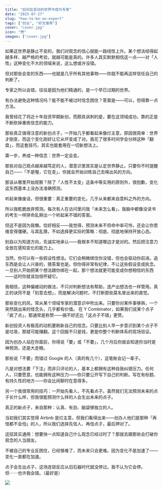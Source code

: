 ```yaml
---
title: "如何在变动的世界中成为专家"
date: "2025-07-27"
slug: "how-to-be-an-expert"
tags: ["创业", "好文推荐"]
cover: "cover.jpg"
icon: "😎"
images: ["cover.jpg"]
---
```

如果这世界是静止不变的，我们对观念的信心就能一路线性上升。某个想法经得起越多样、越严格的考验，就越可能是真的。许多人其实默默相信这一点——对「人性」这种变化不大的领域来说，这么想或许没错。



但对那些会变的东西——也就是几乎所有其他事物——你就不能再这样信任自己的判断了。



专家之所以会错，往往是因为他们精通的，是一个早已过期的世界。



有办法避免这种情况吗？能不能不被过时信念困住？答案是——可以，但得靠一点方法。



我曾经花了将近十年投资早期新创，而颇具讽刺的是，要在这领域成功，靠的正是不断砍掉重练信念的能力。



那些真正值得注意的新创点子，一开始几乎都看起来像烂主意，原因很简单：世界才刚变，而这个变化刚好让它从坏变成了对。我花了很多时间学会分辨这种「翻盘」，而这套技巧，其实也能套用在一切新想法上。



第一步，养成一种信念：世界一定会变。



那些对自己观点越来越笃定的人，潜意识里其实是认定世界静止。只要你不时提醒自己——「不是喔，它在变」，你就会开始训练自己去嗅出风的方向。



那该从哪里开始观察？除了「人性不太变」这条中等实用的原则外，很抱歉，变化这东西基本上没办法准确预测。



听起来像废话，但很重要：真正重要的变化，几乎从来都来自意料之外的方向。



所以我乾脆放弃预测。每次有人在访问里问我「未来怎么看」，我脑中都像没读书的考生一样拼命乱掰出一个听起来不错的答案。



但这不是因为我懒。恰好相反——我觉得，预测未来不但命中率可怜，还会让你思维变得僵硬。与其乱猜，不如选择更实际的策略：彻底、彻底地保持开放心态。



别自以为知道方向，先诚实地承认——我根本不知道哪边才是对的。然后把注意力全放在感知变化的能力上。



当然，你可以有一些假设性想法。它们会稍微绑住你没错，但也会驱动你前进。追东西是会让人兴奋的，猜答案也是。但你得非常有纪律，不让这些假设变成执念。
一旦别人开始把某个想法跟你绑在一起，那个想法就更可能变成你想相信的东西——这时你就该加倍怀疑它。



我相信，这种偏被动的做法，不只对判断想法有帮助，连产出想法也一样管用。真正的诀窍不是「刻意去想」，而是解决问题时，不打断那些莫名冒出来的直觉。



那些变化的风，常从某个领域专家的潜意识中吹出来。只要你对某件事够熟，一个突然跳出来的怪念头，几乎都有价值。
在 Y Combinator，如果我们说某个点子「疯了点」，那通常是称赞——搞不好还比「这点子不错」更赞。



新创投资人有极高的动机要刷新自己的信念。只要比别人早一步意识到某个点子不是垃圾，那就可能赚翻。这个回报不只是钱，更是你整个判断体系的现场验证。



因为创办人站在你面前，你得说「要」或「不要」，几个月后你就会知道你当时是神预测，还是大走眼。



那些说「不要」而错过 Google 的人（真的有几个），这笔帐会记一辈子。



凡是对想法要「下注」而非只评论的人，基本上都拥有这种自我纠错压力。任何人，只要愿意，也能拥有这种压力——你只要公开写下自己的判断。写在有标题、有持久性的地方——你会比闲聊时在意得多。



另一个我很常用的技巧：一开始先看人，不先看点子。虽然我们无法预测未来的点子长什么样，但我很能预测什么样的人会生出未来的点子。



真正的新点子，来自那种：认真、有劲、脑袋够独立的人。



当初我们其实觉得 Airbnb 是烂主意，但我们看得出来——创办人他们是那种「再怪都不会怕」的人，所以我们选择先信人、再信点子，最后押对了。



这招其实通用：想要快一点知道自己什么观念已经过时了？那就去跟那些会打破你观念的人当朋友。



不被自己的专业反困住，已经够难了，而未来只会更难。因为变化不是加速了——变化一直都在加速。



点子会生出点子，这场连锁反应从旧石器时代就没停过。我不认为它会停。
但⋯⋯也许我会错。（最好是）




![](https://prod-files-secure.s3.us-west-2.amazonaws.com/112d0858-5090-4d34-a606-b75eb8d65fd2/46476355-9cf3-4e99-9b7a-3531bc426380/1000202064.png?X-Amz-Algorithm=AWS4-HMAC-SHA256&X-Amz-Content-Sha256=UNSIGNED-PAYLOAD&X-Amz-Credential=ASIAZI2LB466TJDM7TPW%2F20250727%2Fus-west-2%2Fs3%2Faws4_request&X-Amz-Date=20250727T234814Z&X-Amz-Expires=3600&X-Amz-Security-Token=IQoJb3JpZ2luX2VjEFcaCXVzLXdlc3QtMiJHMEUCIQCrl0cwCXVkyRVDgj1t5VOUhJDd2fRceRT4%2F1X%2BYuiY%2BgIgUBi0Q%2BU2vZZGwkMpL%2Fvdb58FyVtk6hoULoqp3zLkhLsqiAQIgP%2F%2F%2F%2F%2F%2F%2F%2F%2F%2FARAAGgw2Mzc0MjMxODM4MDUiDIg3LLpOrV%2FXsdJmECrcAzBJ5DFyQdm6Va8mzn7Vel2SaIddvIsDldnaDeh79186s%2F7Qbt5WoOBN2EaiJHJbSmB1tMOJKoi3xoaXz03qGF1LnAJSoe49RiPmaxtdXYjVTsiaS11D4aey8oMi15o172hrhJtEZO%2FnMyVIhXcZhXF6Nb9bvNqnj5TCSBS6lTbnRZa8XNZ5JA0%2BWR7%2BsjRkey4tpTxkbnfUGFE%2FIzbQed%2FPsLdjFSMx997bhFIexP2ZJo0sFbXXrx9GUmNwKZ%2F6dD5BGuQZcFkTtkFxOHDFOKxX8sZ25HvDGkfYg1QzKt8bV1YNIHMiAbvOO9MAJOF6B0ii8p4QMMvuGSIWO7UvjmflFwNTe9rUXGU%2BLcqXaD3Gvw%2F7GVIk%2FFQsqdNbZJq39O9eWOt8qq2NJCMd76%2BYtqyRxUdqFlV7ibdk6pIfus42yb%2FIuWkQagev2Xx48GoDu9m0qLqA0IV8qMKEf8XrQKBrtrS2%2BvuKEWtk4bUDcQ8al4FMnAasGPoyICxmCpzoN00I2F0Ruj%2BxNVFZmuqZt1fa4rsu%2BhcJSBgP6yeuxLnBn030qz2%2BvNVaZzwQ6470tvTHHOnMrTlu3jOLQ3ug2t2zEEc4%2F8hOYe1lXrbUU9TXEodqgUxbHDIoNBqIMILUmsQGOqUBZWHMn8XCfibOP0D2wWJLtajJFJyRsb%2FvP6GXw50oxsJgL7wEOx9r95HkFaH2cAjZdj94yWrYvt5eQfdC0%2BMWsI13md7nAkWbaEZPC2TlsTAar4SRnMUOPv7oxlqhyAJ02sQASaip0pc%2Bm6nE%2BoLwPf38JqtPooNDE%2Bo9%2BAFn1vF0o4sofmAZE4RRT5ytb8JXTtcG7G6y6imQZpgBl%2BrMNHIkk3AE&X-Amz-Signature=009017e725654bfb665e73ab876827188b9a8a737566cd3dda5966a63e3e7312&X-Amz-SignedHeaders=host&x-amz-checksum-mode=ENABLED&x-id=GetObject)

